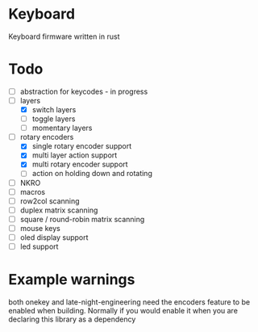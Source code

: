 # Keyboard
Keyboard firmware written in rust 

# Todo
- [ ] abstraction for keycodes - in progress
- [ ] layers
    - [x] switch layers
    - [ ] toggle layers
    - [ ] momentary layers
- [ ] rotary encoders
    - [x] single rotary encoder support
    - [x] multi layer action support
    - [x] multi rotary encoder support
    - [ ] action on holding down and rotating
- [ ] NKRO
- [ ] macros
- [ ] row2col scanning
- [ ] duplex matrix scanning
- [ ] square / round-robin matrix scanning
- [ ] mouse keys
- [ ] oled display support
- [ ] led support

# Example warnings
both onekey and late-night-engineering need the encoders feature to be enabled when building.
Normally if you would enable it when you are declaring this library as a dependency
